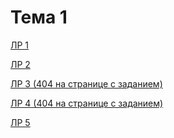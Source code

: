 # Тема 1

[ЛР 1](https://repl.it/@sample_texttext/sem6-t1-lr1)

[ЛР 2](https://repl.it/@sample_texttext/sem6-t1-lr2)

[ЛР 3 (404 на странице с заданием)]()

[ЛР 4 (404 на странице с заданием)]()

[ЛР 5]()
